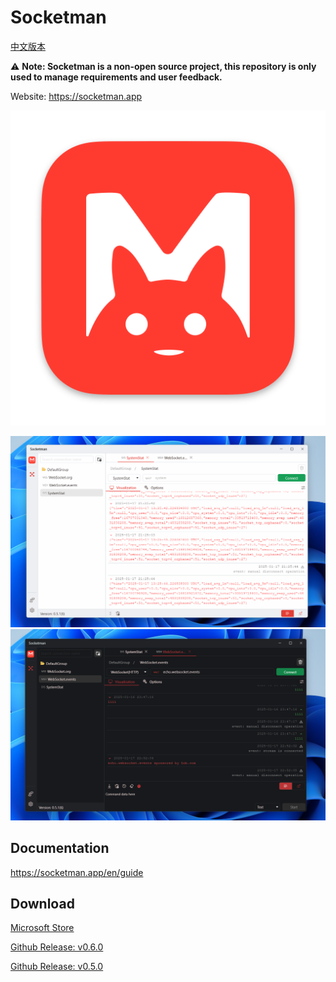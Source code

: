 # Socketman

[中文版本](./README_CN.md)

⚠️ **Note: Socketman is a non-open source project, this repository is only used to manage requirements and user feedback.**

Website: https://socketman.app

![Socketman Logo](images/icon_512x512@2x-macos.png)

![Socketman Screen Snapshot, light theme](screenshots/Socketman-windows-snapshot-1-en.png)
![Socketman Screen Snapshot, dark theme](screenshots/Socketman-windows-snapshot-2-en.png)

## Documentation

https://socketman.app/en/guide

## Download

[Microsoft Store](https://apps.microsoft.com/detail/9nn916nb3wtt?cid=DevShareMCLPCS&hl=en-US)

[Github Release: v0.6.0](https://github.com/socketmanapp/desktop/releases/tag/v0.6.0)

[Github Release: v0.5.0](https://github.com/socketmanapp/desktop/releases/tag/v0.5.0)

